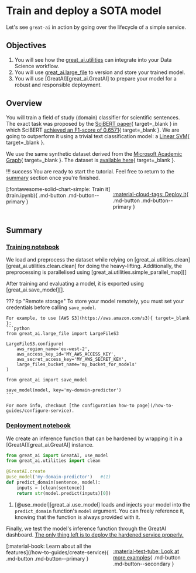 # Train and deploy a SOTA model

Let's see `great-ai` in action by going over the lifecycle of a simple service.

## Objectives

1. You will see how the [great_ai.utilities](/reference/utilities) can integrate into your Data Science workflow.
2. You will use [great_ai.large_file](/reference/large-file) to version and store your trained model.
3. You will use [GreatAI][great_ai.GreatAI] to prepare your model for a robust and responsible deployment.

## Overview

You will train a field of study (domain) classifier for scientific sentences. The exact task was proposed by the [SciBERT paper](https://arxiv.org/abs/1903.10676){ target=_blank } in which SciBERT [achieved an F1-score of 0.6571](https://paperswithcode.com/sota/sentence-classification-on-paper-field){ target=_blank }. We are going to outperform it using a trivial text classification model: a [Linear SVM](https://scikit-learn.org/stable/modules/generated/sklearn.svm.LinearSVC.html){ target=_blank }.

We use the same synthetic dataset derived from the [Microsoft Academic Graph](https://www.microsoft.com/en-us/research/project/microsoft-academic-graph/){ target=_blank }. The dataset is [available here](https://github.com/allenai/scibert/tree/master/data/text_classification/mag){ target=_blank }.

!!! success
    You are ready to start the tutorial. Feel free to return to the [summary](#summary) section once you're finished.

<div style="display: flex; justify-content: space-evenly;" markdown>
[:fontawesome-solid-chart-simple: Train it](train.ipynb){ .md-button .md-button--primary }

[:material-cloud-tags: Deploy it](deploy.ipynb){ .md-button .md-button--primary }
</div>

## Summary

### [Training notebook](train.ipynb)

We load and preprocess the dataset while relying on [great_ai.utilities.clean][great_ai.utilities.clean.clean] for doing the heavy-lifting. Additionally, the preprocessing is parallelised using [great_ai.utilities.simple_parallel_map][]

After training and evaluating a model, it is exported using [great_ai.save_model][].

??? tip "Remote storage"
    To store your model remotely, you must set your credentials before calling `save_model`.

    For example, to use [AWS S3](https://aws.amazon.com/s3){ target=_blank }:
    ```python
    from great_ai.large_file import LargeFileS3

    LargeFileS3.configure(
        aws_region_name='eu-west-2',
        aws_access_key_id='MY_AWS_ACCESS_KEY',
        aws_secret_access_key='MY_AWS_SECRET_KEY',
        large_files_bucket_name='my_bucket_for_models'
    )

    from great_ai import save_model

    save_model(model, key='my-domain-predictor')
    ```

    For more info, checkout [the configuration how-to page](/how-to-guides/configure-service).

### [Deployment notebook](deploy.ipynb)

We create an inference function that can be hardened by wrapping it in a [GreatAI][great_ai.GreatAI] instance.

```python
from great_ai import GreatAI, use_model
from great_ai.utilities import clean

@GreatAI.create
@use_model('my-domain-predictor')   #(1)
def predict_domain(sentence, model):
    inputs = [clean(sentence)]
    return str(model.predict(inputs)[0])
```

1.  [@use_model][great_ai.use_model] loads and injects your model into the `predict_domain` function's `model` argument.
    You can freely reference it, knowing that the function is always provided with it.

Finally, we test the model's inference function through the GreatAI dashboard. [The only thing left is to deploy the hardened service properly.](/how-to-guides/use-service)

<div style="display: flex; justify-content: space-evenly;" markdown>  
[:material-book: Learn about all the features](/how-to-guides/create-service){ .md-button .md-button--primary }

[:material-test-tube: Look at more examples](/examples/simple/data){ .md-button .md-button--secondary }
</div>
